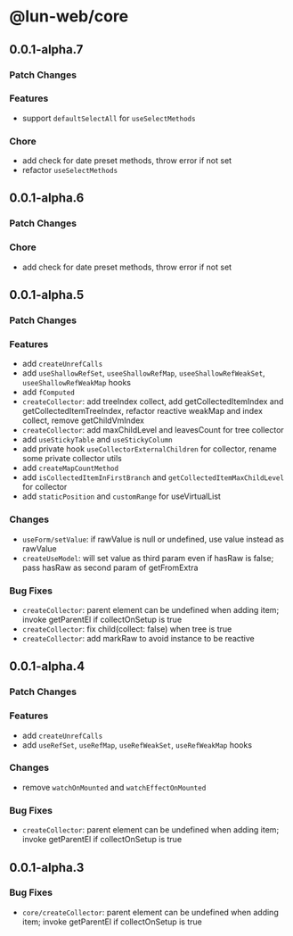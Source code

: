 # @lun-web/core

## 0.0.1-alpha.7

### Patch Changes

### Features

- support `defaultSelectAll` for `useSelectMethods`

### Chore

- add check for date preset methods, throw error if not set
- refactor `useSelectMethods`

## 0.0.1-alpha.6

### Patch Changes

### Chore

- add check for date preset methods, throw error if not set

## 0.0.1-alpha.5

### Patch Changes

### Features

- add `createUnrefCalls`
- add `useShallowRefSet`, `useeShallowRefMap`, `useeShallowRefWeakSet`, `useeShallowRefWeakMap` hooks
- add `fComputed`
- `createCollector`: add treeIndex collect, add getCollectedItemIndex and getCollectedItemTreeIndex, refactor reactive weakMap and index collect, remove getChildVmIndex
- `createCollector`: add maxChildLevel and leavesCount for tree collector
- add `useStickyTable` and `useStickyColumn`
- add private hook `useCollectorExternalChildren` for collector, rename some private collector utils
- add `createMapCountMethod`
- add `isCollectedItemInFirstBranch` and `getCollectedItemMaxChildLevel` for collector
- add `staticPosition` and `customRange` for useVirtualList

### Changes

- `useForm/setValue`: if rawValue is null or undefined, use value instead as rawValue
- `createUseModel`: will set value as third param even if hasRaw is false; pass hasRaw as second param of getFromExtra

### Bug Fixes

- `createCollector`: parent element can be undefined when adding item; invoke getParentEl if collectOnSetup is true
- `createCollector`: fix child(collect: false) when tree is true
- `createCollector`: add markRaw to avoid instance to be reactive

## 0.0.1-alpha.4

### Patch Changes

### Features

- add `createUnrefCalls`
- add `useRefSet`, `useRefMap`, `useRefWeakSet`, `useRefWeakMap` hooks

### Changes

- remove `watchOnMounted` and `watchEffectOnMounted`

### Bug Fixes

- `createCollector`: parent element can be undefined when adding item; invoke getParentEl if collectOnSetup is true

## 0.0.1-alpha.3

### Bug Fixes

- `core/createCollector`: parent element can be undefined when adding item; invoke getParentEl if collectOnSetup is true
